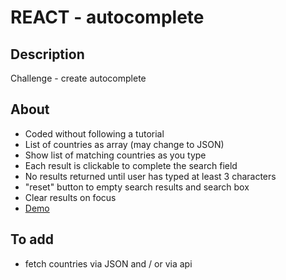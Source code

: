 # REACT - autocomplete

## Description

Challenge - create autocomplete

## About

- Coded without following a tutorial
- List of countries as array (may change to JSON)
- Show list of matching countries as you type
- Each result is clickable to complete the search field
- No results returned until user has typed at least 3 characters
- "reset" button to empty search results and search box
- Clear results on focus
- <a href="https://sandbox.cbolson.com/projects/autocomplete/" target="_blank">Demo</a>

## To add

- fetch countries via JSON and / or via api
